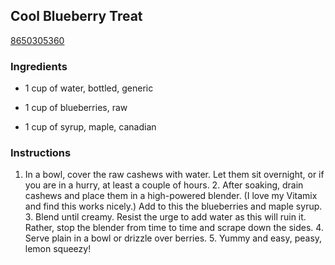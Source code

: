 ## Cool Blueberry Treat

[8650305360](http://tastykitchen.com/recipes/desserts/cool-blueberry-treat/)

### Ingredients

 - 1 cup of water, bottled, generic

 - 1 cup of blueberries, raw

 - 1 cup of syrup, maple, canadian

### Instructions

1. In a bowl, cover the raw cashews with water. Let them sit overnight, or if you are in a hurry, at least a couple of hours. 2. After soaking, drain cashews and place them in a high-powered blender. (I love my Vitamix and find this works nicely.) Add to this the blueberries and maple syrup. 3. Blend until creamy. Resist the urge to add water as this will ruin it. Rather, stop the blender from time to time and scrape down the sides. 4. Serve plain in a bowl or drizzle over berries. 5. Yummy and easy, peasy, lemon squeezy!